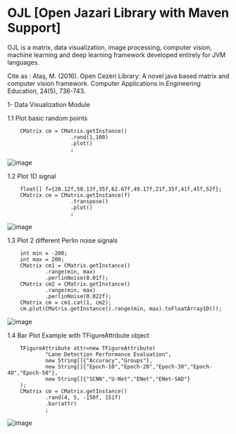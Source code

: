 # OJL [Open Jazari Library with Maven Support]
OJL is a matrix, data visualization, image processing, computer vision, machine learning and deep learning framework developed entirely for JVM languages.

Cite as : Ataş, M. (2016). Open Cezeri Library: A novel java based matrix and computer vision framework. Computer Applications in Engineering Education, 24(5), 736-743.

1- Data Visualization Module

1.1 Plot basic random points

        CMatrix cm = CMatrix.getInstance()  
                        .rand(1,100)  
                        .plot()  
                        ;
                
![image](https://github.com/hakmesyo/OJL/assets/3868513/c8a13b9b-5162-4bcf-afcc-e848d501871c)

1.2 Plot 1D signal

        float[] f={20.12f,50.13f,35f,62.67f,49.17f,21f,35f,41f,45f,52f};  
        CMatrix cm = CMatrix.getInstance(f)  
                        .transpose()  
                        .plot()  
                        ;  
                
![image](https://github.com/hakmesyo/OJL/assets/3868513/04b77c0e-1e33-4bf5-bc87-bde3b7ab9a46)

1.3 Plot 2 different Perlin noise signals

        int min = -200;  
        int max = 200;  
        CMatrix cm1 = CMatrix.getInstance()  
                .range(min, max)  
                .perlinNoise(0.01f);  
        CMatrix cm2 = CMatrix.getInstance()  
                .range(min, max)  
                .perlinNoise(0.022f);  
        CMatrix cm = cm1.cat(1, cm2);  
        cm.plot(CMatrix.getInstance().range(min, max).toFloatArray1D());

![image](https://github.com/hakmesyo/OJL/assets/3868513/37d3b7d2-8658-4565-a62e-0b327261b924)

1.4 Bar Plot Example with TFigureAttribute object

        TFigureAttribute attr=new TFigureAttribute(
                "Lane Detection Performance Evaluation",
                new String[]{"Accuracy","Groups"},
                new String[]{"Epoch-10","Epoch-20","Epoch-30","Epoch-40","Epoch-50"},
                new String[]{"SCNN","U-Net","ENet","ENet-SAD"}
        );
        CMatrix cm = CMatrix.getInstance()
                .rand(4, 5, -150f, 151f)
                .bar(attr)
                ;


![image](https://github.com/hakmesyo/OJL/assets/3868513/4e8e25c0-5826-4d78-b323-9f9374a7d8a2)



